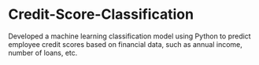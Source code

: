 # Credit-Score-Classification
Developed a machine learning classification model using Python to predict employee credit scores based on financial data, such as annual income, number of loans, etc.
